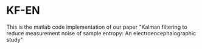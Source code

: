 # KF-EN
This is the matlab code implementation of our paper "Kalman filtering to reduce measurement noise of  sample entropy: An electroencephalographic study"
